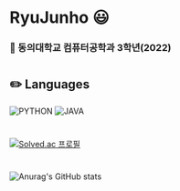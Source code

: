 # RyuJunho :smiley:
### :office: 동의대학교 컴퓨터공학과 3학년(2022)
#
#
## :pencil2: Languages 
![PYTHON](https://img.shields.io/badge/PYTHON-0696D7?style=plastic&logo=Python&logoColor=white)      ![JAVA](https://img.shields.io/badge/Java-007396?style=plastic&logo=Java&logoColor=white)
#
[![Solved.ac
프로필](http://mazassumnida.wtf/api/v2/generate_badge?boj=20183026)](https://solved.ac/20183026)
#
![Anurag's GitHub stats](https://github-readme-stats.vercel.app/api?username=RyuJunho&show_icons=true)
